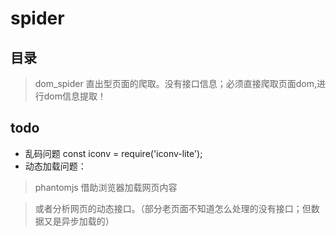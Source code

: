 # spider


## 目录
> dom_spider 直出型页面的爬取。没有接口信息；必须直接爬取页面dom,进行dom信息提取！

## todo
- 乱码问题 const iconv = require('iconv-lite');
- 动态加载问题：
> phantomjs 借助浏览器加载网页内容

> 或者分析网页的动态接口。（部分老页面不知道怎么处理的没有接口；但数据又是异步加载的）
